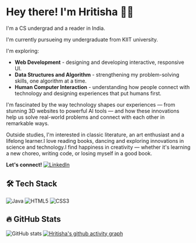 # Hey there! I'm Hritisha 🙋‍♀️

I'm a CS undergrad and a reader in India.

I'm currently pursueing my undergraduate from KIIT university.

I'm exploring:
- **Web Development** - designing and developing interactive, responsive UI.
- **Data Structures and Algorithm** - strengthening my problem-solving skills, one algorithm at a time.
- **Human Computer Interaction** - understanding how people connect with technology and designing experiences that put humans first.

I'm fascinated by the way technology shapes our experiences — from stunning 3D websites to powerful AI tools — and how these innovations help us solve real-world problems and connect with each other in remarkable ways.

Outside studies, I'm interested in classic literature, an art enthusiast and a lifelong learner.I love reading books, dancing and exploring innovations in science and technology.I find happiness in creativity — whether it's learning a new choreo, writing code, or losing myself in a good book.


**Let's connect!**
[![LinkedIn](https://img.shields.io/badge/LinkedIn-0077B5?style=for-the-badge&logo=linkedin&logoColor=white)](https://www.linkedin.com/in/hritisha-choudhury/) 


## 🛠 Tech Stack
![Java](https://img.shields.io/badge/Java-007396?style=for-the-badge&logo=java&logoColor=white)
![HTML5](https://img.shields.io/badge/HTML5-E34F26?style=for-the-badge&logo=html5&logoColor=white)
![CSS3](https://img.shields.io/badge/CSS3-1572B6?style=for-the-badge&logo=css3&logoColor=white)

## 🔥 GitHub Stats
![GitHub stats](https://github-readme-stats.vercel.app/api?username=Hritisha03&show_icons=true&theme=radical)
[![Hritisha's github activity graph](https://github-readme-activity-graph.vercel.app/graph?username=Hritisha03&theme=github-compact)](https://github.com/Hritisha03/github-readme-activity-graph)

